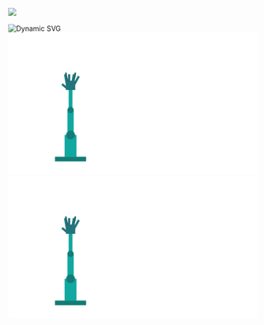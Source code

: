 
[![](https://cyanavocado.github.io/cyanavocado/)](https://bio.site/derekservin)

<img id="dynamic-svg" src="path/to/your/svg/file.svg" alt="Dynamic SVG" />
<a href="https://github.com/cyanavocado#gh-light-mode-only">
  <img src="https://raw.githubusercontent.com/cyanavocado/cyanavocado/main/chat.svg" alt="Light Mode SVG" />
</a>

<a href="https://github.com/cyanavocado#gh-dark-mode-only">
  <img src="https://raw.githubusercontent.com/cyanavocado/cyanavocado/main/template.svg" alt="Dark Mode SVG" />
</a>
